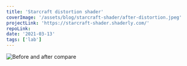 ```yaml
---
title: 'Starcraft distortion shader'
coverImage: '/assets/blog/starcraft-shader/after-distortion.jpeg'
projectLink: 'https://starcraft-shader.shaderly.com/'
repoLink: 
date: '2021-03-13'
tags: ['lab']
---
```


![Before and after compare](/assets/blog/starcraft-shader/before-after-compare.png)
